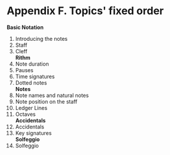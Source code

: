 # **Appendix F. Topics' fixed order**

**Basic Notation**  
1. Introducing the notes  
2. Staff  
3. Cleff  
**Rithm**  
4. Note duration  
5. Pauses  
6. Time signatures  
7. Dotted notes  
**Notes**
8. Note names and natural notes  
9. Note position on the staff  
10. Ledger Lines  
11. Octaves  
**Accidentals**  
12. Accidentals  
13. Key signatures  
**Solfeggio**  
14. Solfeggio  
